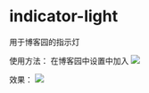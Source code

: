 # indicator-light
用于博客园的指示灯

使用方法：
在博客园中设置中加入
![](https://fastly.jsdelivr.net/gh/18476305640/typora@master/image/16543043627621654304361940.png)

<!--指示灯-->
<script src="https://fastly.jsdelivr.net/gh/18476305640/indicator-light@v1.4/indicatorLight.js" ></script>

效果：
![](https://fastly.jsdelivr.net/gh/18476305640/typora@master/image/16543044085731654304407772.png)
